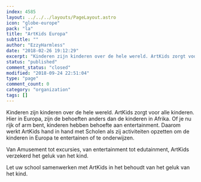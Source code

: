 ```yaml
---
index: 4585
layout: ../../../layouts/PageLayout.astro
icon: "globe-europe"
pack: "la"
title: "ArtKids Europa"
subtitle: ""
author: "EzzyHarmless"
date: "2018-02-26 19:12:29"
excerpt: "Kinderen zijn kinderen over de hele wereld. ArtKids zorgt voor alle kinderen. Hier in Europa, zijn de behoeften anders dan de kinderen in Afrika. Of je nu rijk of arm bent, kinderen hebben behoefte aan entertainment. Daarom werkt ArtKids hand in hand met Scholen als zij activiteiten opzetten om de kinderen in Europa te entertainen of te onderwijzen."
status: "published"
comment_status: "closed"
modified: "2018-09-24 22:51:04"
type: "page"
comment_count: 0
category: "organization"
tags: []
---
```


Kinderen zijn kinderen over de hele wereld. ArtKids zorgt voor alle kinderen. Hier in Europa, zijn de behoeften anders dan de kinderen in Afrika. Of je nu rijk of arm bent, kinderen hebben behoefte aan entertainment. Daarom werkt ArtKids hand in hand met Scholen als zij activiteiten opzetten om de kinderen in Europa te entertainen of te onderwijzen.

Van Amusement tot excursies, van entertainment tot edutainment, ArtKids verzekerd het geluk van het kind.

Let uw school samenwerken met ArtKids in het behoudt van het geluk van het kind.